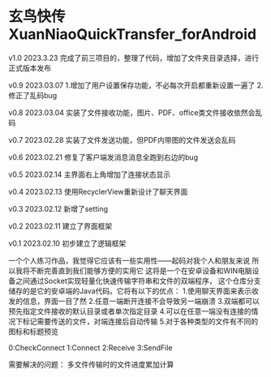 # 玄鸟快传XuanNiaoQuickTransfer_forAndroid

v1.0 2023.3.23
完成了前三项目的，整理了代码，增加了文件夹目录选择，进行正式版本发布

v0.9 2023.03.07
1.增加了用户设置保存功能，不必每次开启都重新设置一遍了
2.修正了乱码bug

v0.8 2023.03.04
实装了文件接收功能，图片、PDF、office类文件接收依然会乱码

v0.7 2023.02.28
实装了文件发送功能，但PDF内带图的文件发送会乱码

v0.6 2023.02.21
修复了客户端发消息消息全跑到右边的bug

v0.5 2023.02.14
主界面右上角增加了连接状态显示

v0.4 2023.02.13
使用RecyclerView重新设计了聊天界面

v0.3 2023.02.12
新增了setting

v0.2 2023.02.11
建立了界面框架

v0.1 2023.02.10
初步建立了逻辑框架

一个个人练习作品，我觉得它应该有一些实用性——起码对我个人和朋友来说
所以我将不断完善直到我们能够方便的实用它 
这将是一个在安卓设备和WIN电脑设备之间通过Socket实现轻量化快速传输字符串和文件的双端程序，
这个仓库分支储存的是它的安卓端的Java代码。它将有以下的优点： 
1.使用聊天界面来表示收发的信息，界面一目了然 
2.任意一端断开连接不会导致另一端崩溃 
3.双端都可以预先指定文件接收的默认目录或者单次指定目录
4.可以在任意一端没有连接的情况下标记需要传送的文件，对端连接后自动传输
5.对于各种类型的文件有不同的图标和标题预览

0:CheckConnect
1:Connect
2:Receive
3:SendFile

需要解决的问题：
多文件传输时的文件进度累加计算